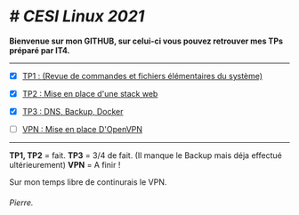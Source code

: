 # *# CESI Linux 2021*

**Bienvenue sur mon GITHUB, sur celui-ci vous pouvez retrouver mes TPs préparé par IT4.**

-------------------

- [x] [TP1 : (Revue de commandes et fichiers élémentaires du système)](https://https://github.com/Pierre-AT/CESI_Tp_Linux/tree/main/TP1) 

- [x] [TP2 : Mise en place d'une stack web](https://https://github.com/Pierre-AT/CESI_Tp_Linux/tree/main/TP2)

- [x] [TP3 : DNS, Backup, Docker ](https://https://github.com/Pierre-AT/CESI_Tp_Linux/tree/main/TP3)

- [ ] [VPN : Mise en place D'OpenVPN](https://https://github.com/Pierre-AT/CESI_Tp_Linux/tree/main/VPN)



-------------------

**TP1, TP2** = fait.
**TP3** = 3/4 de fait. (Il manque le Backup mais déja effectué ultérieurement)
**VPN** = A finir !

Sur mon temps libre de continurais le VPN.

###### Pierre.
